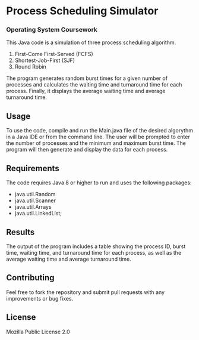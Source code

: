 # Process Scheduling Simulator
### Operating System Coursework

This Java code is a simulation of three process scheduling algorithm. 
1. First-Come First-Served (FCFS)
2. Shortest-Job-First (SJF)
3. Round Robin

The program generates random burst times for a given number of processes and calculates the waiting time and turnaround time for each process. Finally, it displays the average waiting time and average turnaround time.

## Usage
To use the code, compile and run the Main.java file of the desired algorythm in a Java IDE or from the command line. The user will be prompted to enter the number of processes and the minimum and maximum burst time. The program will then generate and display the data for each process.

## Requirements
The code requires Java 8 or higher to run and uses the following packages:
* java.util.Random
* java.util.Scanner
* java.util.Arrays
* java.util.LinkedList;

## Results
The output of the program includes a table showing the process ID, burst time, waiting time, and turnaround time for each process, as well as the average waiting time and average turnaround time.

## Contributing
Feel free to fork the repository and submit pull requests with any improvements or bug fixes.

## License
Mozilla Public License 2.0
